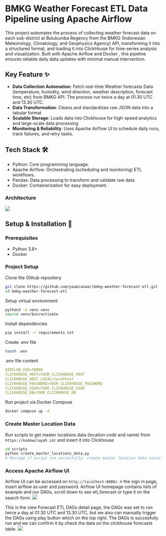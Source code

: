 # BMKG Weather Forecast ETL Data Pipeline using Apache Airflow
This project automates the process of collecting weather forecast data on each sub-district at Bulukumba Regency from the BMKG (Indonesian Meteorology, Climatology, and Geophysics Agency) API, transforming it into a structured format, and loading it into ClickHouse for time-series analysis and visualization. Built with Apache Airflow and Docker , this pipeline ensures reliable daily data updates with minimal manual intervention.


## Key Feature ✨

- **Data Collection Automation**: Fetch real-time Weather forecasts Data (temperature, humidity, wind direction, weather description, forecast time, etc) from BMKG API. The process run twice a day at 01.30 UTC and 13.30 UTC.
- **Data Transformation**: Cleans and standardizes raw JSON data into a tabular format
- **Scalable Storage**: Loads data into Clickhouse for high-speed analytics and large-scale data processing 
- **Monitoring & Reliability**: Uses Apache Airflow UI to schedule daily runs, track failures, and retry tasks.

## Tech Stack 🛠️

- Python: Core programming language.
- Apache Airflow: Orchestrating (scheduling and monitoring) ETL workflows.
- Pandas: Data processing to transform and validate raw data
- Docker: Containerization for easy deployment.

### Architecture
![](https://cdn-images-1.medium.com/max/1600/1*Xb4fYDkUM5fEz9Tqan7BVQ.png)

## Setup & Installation 🚀

### Prerequisites
- Python 3.8+
- Docker

### Project Setup
Clone the Github repository
```bash
git clone https://github.com/yaumianwar/bmkg-weather-forecast-etl.git
cd bmkg-weather-forecast-etl
```

Setup virtual environment
```bash
python3 -m venv venv
source venv/bin/activate
```
Install dependencies
```bash
pip install -r requirements.txt
```
Create .env file
```bash
touch .env
```
.env file content
```YAML
AIRFLOW_UID=50000
CLICKHOUSE_HOST=YOUR_CLICKHOUSE_HOST
CLICKHOUSE_HOST_LOCAL=localhost
CLICKHOUSE_PASSWORD=YOUR_CLICKHOUSE_PASSWORD
CLICKHOUSE_USER=YOUR_CLICKHOUSE_USER
CLICKHOUSE_DB=YOUR_CLICKHOUSE_DB
```
Run project via Docker Compose
```bash
docker compose up -d
```

### Create Master Location Data
Run scripts to get master locations data (location code and name) from `https://kodewilayah.id/` and insert it into Clickhouse
```bash
cd scripts
python create_master_locations_data.py
# Message if script run succesfully: create master location data success
```

### Access Apache Airflow UI
Airflow UI can be accessed on `http://localhost:8080/`. n the sign in page, insert airflow as user and password. Airflow UI homepage contains lists of example and our DAGs, scroll down to see etl_forecast or type it on the search form.
![](https://cdn-images-1.medium.com/max/1600/1*q1HqkD7aQBW6a1zwPwWqgg.png)

This is the view Forecast ETL DAGs detail page, the DAGs was set to run twice a day at 01.30 UTC and 13.30 UTC, but we also can manually trigger the DAGs using play button which on the top right. The DAGs is succesfully run and we can confirm it by check the data on the clickhouse forecasts table.
![](https://cdn-images-1.medium.com/max/1600/1*tZ9ZS55fJmtmep4SBzqR_g.png)
